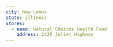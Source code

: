 ```yaml
---
city: New Lenox
state: illinois
stores:
  - name: Natural Choices Health Food
    address: 2425 Joliet Highway
---
```

